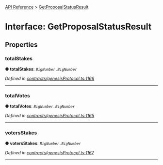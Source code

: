 [API Reference](../README.md) > [GetProposalStatusResult](../interfaces/GetProposalStatusResult.md)



# Interface: GetProposalStatusResult


## Properties
<a id="totalStakes"></a>

###  totalStakes

**●  totalStakes**:  *`BigNumber.BigNumber`* 

*Defined in [contracts/genesisProtocol.ts:1166](https://github.com/daostack/arc.js/blob/61e5f90/lib/contracts/genesisProtocol.ts#L1166)*





___

<a id="totalVotes"></a>

###  totalVotes

**●  totalVotes**:  *`BigNumber.BigNumber`* 

*Defined in [contracts/genesisProtocol.ts:1165](https://github.com/daostack/arc.js/blob/61e5f90/lib/contracts/genesisProtocol.ts#L1165)*





___

<a id="votersStakes"></a>

###  votersStakes

**●  votersStakes**:  *`BigNumber.BigNumber`* 

*Defined in [contracts/genesisProtocol.ts:1167](https://github.com/daostack/arc.js/blob/61e5f90/lib/contracts/genesisProtocol.ts#L1167)*





___


